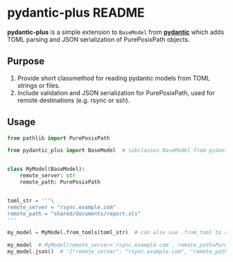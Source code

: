 # pydantic-plus README

**pydantic-plus** is a simple extension to `BaseModel` from
[**pydantic**](https://github.com/samuelcolvin/pydantic/) which adds TOML parsing and JSON serialization of
PurePosixPath objects.

## Purpose

1. Provide short classmethod for reading pydantic models from TOML strings or files.
2. Include validation and JSON serialization for PurePosixPath, used for remote destinations (e.g. rsync or
   ssh).

## Usage

```python
from pathlib import PurePosixPath

from pydantic_plus import BaseModel  # subclasses BaseModel from pydantic


class MyModel(BaseModel):
    remote_server: str
    remote_path: PurePosixPath


toml_str = '''\
remote_server = "rsync.example.com"
remote_path = "shared/documents/report.xls"
'''

my_model = MyModel.from_tomls(toml_str)  # can also use .from_toml to read from file.

my_model  # MyModel(remote_server='rsync.example.com', remote_path=PurePosixPath('shared/documents/report.xls'))
my_model.json()  # '{"remote_server": "rsync.example.com", "remote_path": "shared/documents/report.xls"}'

```
